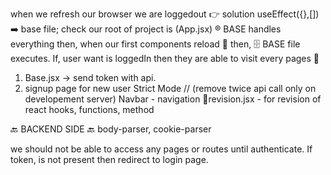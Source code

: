 when we refresh our browser we are loggedout 👉 solution useEffect({},[]) ➡️ base file;
check our root of project is (App.jsx) ®️
BASE handles everything then, when our first components reload 🔄️ then, 🗄️ BASE file executes.
If, user want is loggedIn then they are able to visit every pages 📃
1. Base.jsx -> send token with api.
2. signup page for new user
Strict Mode // (remove twice api call only on developement server)
Navbar - navigation
📁revision.jsx - for revision of react hooks, functions, method

🔙 BACKEND SIDE 🔙
body-parser, cookie-parser

we should not be able to access any pages or routes until authenticate.
If token, is not present then redirect to login page.
